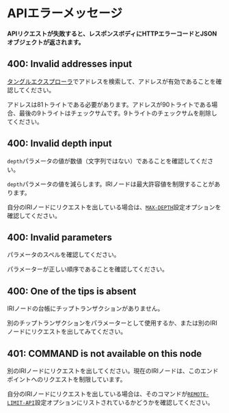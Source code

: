 # APIエラーメッセージ
<!-- # API error messages -->

**APIリクエストが失敗すると、レスポンスボディにHTTPエラーコードとJSONオブジェクトが返されます。**
<!-- **If an API request fails you'll receive an HTTP error code and a JSON object in the response body.** -->

## 400: Invalid addresses input

[タングルエクスプローラ](https://thetangle.org/search)でアドレスを検索して、アドレスが有効であることを確認してください。
<!-- Make sure that addresses are valid by searching for them on a [Tangle explorer](https://thetangle.org/search). -->

アドレスは81トライトである必要があります。アドレスが90トライトである場合、最後の9トライトはチェックサムです。9トライトのチェックサムを削除してください。
<!-- Addresses must contain only 81 trytes. If your address contains 90 trytes, the last 9 trytes are the checksum, remove them. -->

## 400: Invalid depth input

`depth`パラメータの値が数値（文字列ではない）であることを確認してください。
<!-- Make sure that the value of the `depth` parameter is a number (not a string). -->

`depth`パラメータの値を減らします。IRIノードは最大許容値を制限することがあります。
<!-- Decrement the value of the `depth` parameter. The IRI node may limit the maximum accepted value. -->

自分のIRIノードにリクエストを出している場合は、[`MAX-DEPTH`](../references/iri-configuration-options.md#maxdepth)設定オプションを確認してください。
<!-- If you're making the request to your own IRI node, check the [`MAX-DEPTH`](../references/iri-configuration-options.md#maxdepth) configuration option. -->

## 400: Invalid parameters

パラメータのスペルを確認してください。
<!-- Check the spelling of the parameters. -->

パラメーターが正しい順序であることを確認してください。
<!-- Make sure that the parameters are in the correct order. -->

## 400: One of the tips is absent

IRIノードの台帳にチップトランザクションがありません。
<!-- The IRI node doesn't have the tip transaction in its ledger. -->

別のチップトランザクションをパラメーターとして使用するか、または別のIRIノードにリクエストを出してみてください。
<!-- Use a different tip transaction as a parameter, or try making the request to a different IRI node. -->

## 401: COMMAND is not available on this node

別のIRIノードにリクエストを出してください。現在のIRIノードは、このエンドポイントへのリクエストを制限しています。
<!-- Make the request to a different IRI node. The current IRI node has restricted requests to this endpoint. -->

自分のIRIノードにリクエストを出している場合は、そのコマンドが[`REMOTE-LIMIT-API`](../references/iri-configuration-options.md#remote-limit-api)設定オプションにリストされているかどうかを確認してください。
<!-- If you're making the request to your own IRI node, make sure that the command is not listed in the [`REMOTE-LIMIT-API`](../references/iri-configuration-options.md#remote-limit-api) configuration option. -->
